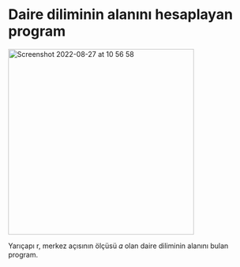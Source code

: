 # Daire diliminin alanını hesaplayan program

<img width="376" alt="Screenshot 2022-08-27 at 10 56 58" src="https://user-images.githubusercontent.com/72032853/187020988-090a02d9-84f5-43ef-a8ea-d3c59d4257eb.png">


Yarıçapı r, merkez açısının ölçüsü 𝛼 olan daire diliminin alanını bulan program.
